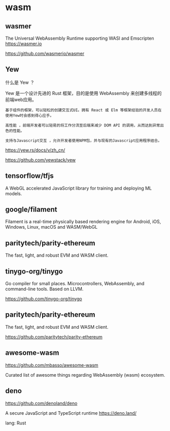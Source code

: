 # wasm

## wasmer

The Universal WebAssembly Runtime supporting WASI and Emscripten https://wasmer.io

https://github.com/wasmerio/wasmer


## Yew

什么是 Yew ？

Yew 是一个设计先进的 Rust 框架，目的是使用 WebAssembly 来创建多线程的前端web应用。

    基于组件的框架，可以轻松的创建交互式UI。拥有 React 或 Elm 等框架经验的开发人员在使用Yew时会感到得心应手。

    高性能 ，前端开发者可以轻易的将工作分流至后端来减少 DOM API 的调用，从而达到异常出色的性能。

    支持与Javascript交互 ，允许开发者使用NPM包，并与现有的Javascript应用程序结合。

https://yew.rs/docs/v/zh_cn/

https://github.com/yewstack/yew

## tensorflow/tfjs

A WebGL accelerated JavaScript library for training and deploying ML models.


## google/filament

Filament is a real-time physically based rendering engine for Android, iOS, Windows, Linux, macOS and WASM/WebGL


## paritytech/parity-ethereum

The fast, light, and robust EVM and WASM client.


## tinygo-org/tinygo

Go compiler for small places. Microcontrollers, WebAssembly, and command-line tools. Based on LLVM.

https://github.com/tinygo-org/tinygo


## paritytech/parity-ethereum

The fast, light, and robust EVM and WASM client.

https://github.com/paritytech/parity-ethereum


## awesome-wasm

https://github.com/mbasso/awesome-wasm

Curated list of awesome things regarding WebAssembly (wasm) ecosystem.

## deno

https://github.com/denoland/deno

A secure JavaScript and TypeScript runtime https://deno.land/

lang: Rust
